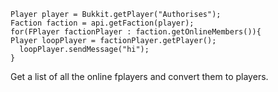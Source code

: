 ```
Player player = Bukkit.getPlayer("Authorises");
Faction faction = api.getFaction(player);
for(FPlayer factionPlayer : faction.getOnlineMembers()){
Player loopPlayer = factionPlayer.getPlayer();
  loopPlayer.sendMessage("hi");
}
```

Get a list of all the online fplayers and convert them to players.

